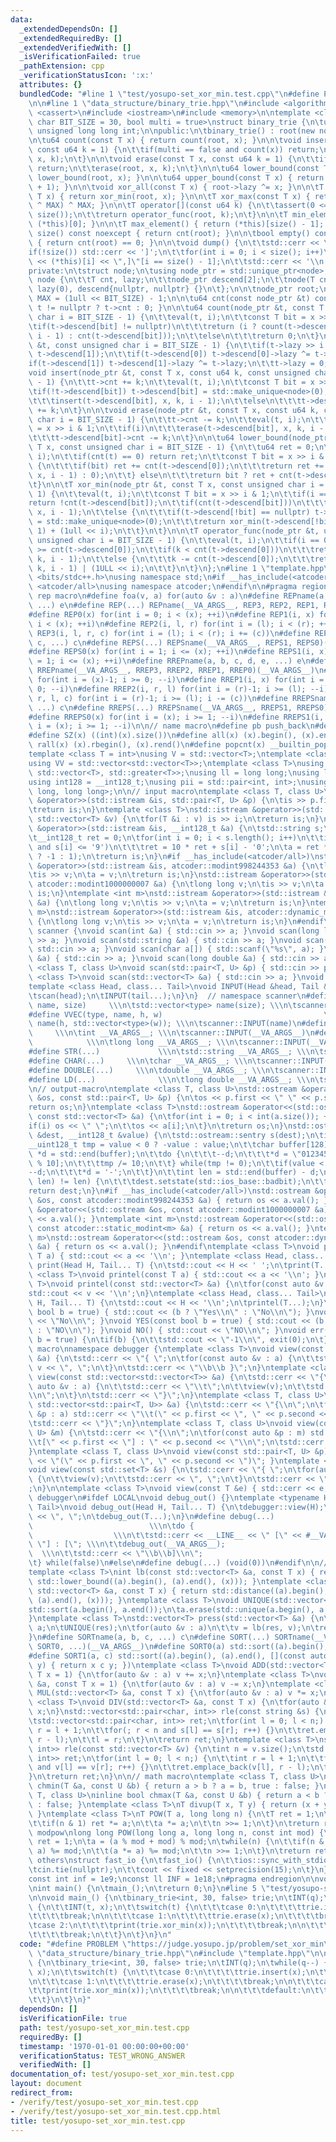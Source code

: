 ```yaml
---
data:
  _extendedDependsOn: []
  _extendedRequiredBy: []
  _extendedVerifiedWith: []
  _isVerificationFailed: true
  _pathExtension: cpp
  _verificationStatusIcon: ':x:'
  attributes: {}
  bundledCode: "#line 1 \"test/yosupo-set_xor_min.test.cpp\"\n#define PROBLEM \"https://judge.yosupo.jp/problem/set_xor_min\"\
    \n\n#line 1 \"data_structure/binary_trie.hpp\"\n#include <algorithm>\n#include\
    \ <cassert>\n#include <iostream>\n#include <memory>\n\ntemplate <class T, unsigned\
    \ char BIT_SIZE = 30, bool multi = true>\nstruct binary_trie {\n\tusing u64 =\
    \ unsigned long long int;\n\npublic:\n\tbinary_trie() : root(new node(0)) {}\n\
    \n\tu64 count(const T x) { return count(root, x); }\n\n\tvoid insert(const T x,\
    \ const u64 k = 1) {\n\t\tif(multi == false and count(x)) return;\n\t\tinsert(root,\
    \ x, k);\n\t}\n\n\tvoid erase(const T x, const u64 k = 1) {\n\t\tif(!count(x))\
    \ return;\n\t\terase(root, x, k);\n\t}\n\n\tu64 lower_bound(const T x) { return\
    \ lower_bound(root, x); }\n\n\tu64 upper_bound(const T x) { return lower_bound(x\
    \ + 1); }\n\n\tvoid xor_all(const T x) { root->lazy ^= x; }\n\n\tT xor_min(const\
    \ T x) { return xor_min(root, x); }\n\n\tT xor_max(const T x) { return xor_min(x\
    \ ^ MAX) ^ MAX; }\n\n\tT operator[](const u64 k) {\n\t\tassert(0 <= k and k <\
    \ size());\n\t\treturn operator_func(root, k);\n\t}\n\n\tT min_element() { return\
    \ (*this)[0]; }\n\n\tT max_element() { return (*this)[size() - 1]; }\n\n\tu64\
    \ size() const noexcept { return cnt(root); }\n\n\tbool empty() const noexcept\
    \ { return cnt(root) == 0; }\n\n\tvoid dump() {\n\t\tstd::cerr << \"[\";\n\t\t\
    if(!size()) std::cerr << ']';\n\t\tfor(int i = 0; i < size(); i++)\n\t\t\tstd::cerr\
    \ << (*this)[i] << \",]\"[i == size() - 1];\n\t\tstd::cerr << '\\n';\n\t}\n\n\
    private:\n\tstruct node;\n\tusing node_ptr = std::unique_ptr<node>;\n\n\tstruct\
    \ node {\n\t\tT cnt, lazy;\n\t\tnode_ptr descend[2];\n\t\tnode(T cnt) : cnt(cnt),\
    \ lazy(0), descend{nullptr, nullptr} {}\n\t};\n\n\tnode_ptr root;\n\n\tconst T\
    \ MAX = (1ull << BIT_SIZE) - 1;\n\n\tu64 cnt(const node_ptr &t) const { return\
    \ t != nullptr ? t->cnt : 0; }\n\n\tu64 count(node_ptr &t, const T x, const unsigned\
    \ char i = BIT_SIZE - 1) {\n\t\teval(t, i);\n\t\tconst T bit = x >> i & 1;\n\t\
    \tif(t->descend[bit] != nullptr)\n\t\t\treturn (i ? count(t->descend[bit], x,\
    \ i - 1) : cnt(t->descend[bit]));\n\t\telse\n\t\t\treturn 0;\n\t}\n\n\tvoid eval(node_ptr\
    \ &t, const unsigned char i = BIT_SIZE - 1) {\n\t\tif(t->lazy >> i & 1) std::swap(t->descend[0],\
    \ t->descend[1]);\n\t\tif(t->descend[0]) t->descend[0]->lazy ^= t->lazy;\n\t\t\
    if(t->descend[1]) t->descend[1]->lazy ^= t->lazy;\n\t\tt->lazy = 0;\n\t}\n\n\t\
    void insert(node_ptr &t, const T x, const u64 k, const unsigned char i = BIT_SIZE\
    \ - 1) {\n\t\tt->cnt += k;\n\t\teval(t, i);\n\t\tconst T bit = x >> i & 1;\n\t\
    \tif(!t->descend[bit]) t->descend[bit] = std::make_unique<node>(0);\n\t\tif(i)\n\
    \t\t\tinsert(t->descend[bit], x, k, i - 1);\n\t\telse\n\t\t\tt->descend[bit]->cnt\
    \ += k;\n\t}\n\n\tvoid erase(node_ptr &t, const T x, const u64 k, const unsigned\
    \ char i = BIT_SIZE - 1) {\n\t\tt->cnt -= k;\n\t\teval(t, i);\n\t\tconst T bit\
    \ = x >> i & 1;\n\t\tif(i)\n\t\t\terase(t->descend[bit], x, k, i - 1);\n\t\telse\n\
    \t\t\tt->descend[bit]->cnt -= k;\n\t}\n\n\tu64 lower_bound(node_ptr &t, const\
    \ T x, const unsigned char i = BIT_SIZE - 1) {\n\t\tu64 ret = 0;\n\t\teval(t,\
    \ i);\n\t\tif(cnt(t) == 0) return ret;\n\t\tconst T bit = x >> i & 1;\n\t\tif(t->descend[bit])\
    \ {\n\t\t\tif(bit) ret += cnt(t->descend[0]);\n\t\t\treturn ret += (i ? lower_bound(t->descend[bit],\
    \ x, i - 1) : 0);\n\t\t} else\n\t\t\treturn bit ? ret + cnt(t->descend[0]) : ret;\n\
    \t}\n\n\tT xor_min(node_ptr &t, const T x, const unsigned char i = BIT_SIZE -\
    \ 1) {\n\t\teval(t, i);\n\t\tconst T bit = x >> i & 1;\n\t\tif(i == 0)\n\t\t\t\
    return !cnt(t->descend[bit]);\n\t\tif(cnt(t->descend[bit]))\n\t\t\treturn xor_min(t->descend[bit],\
    \ x, i - 1);\n\t\telse {\n\t\t\tif(t->descend[!bit] == nullptr) t->descend[bit]\
    \ = std::make_unique<node>(0);\n\t\t\treturn xor_min(t->descend[!bit], x, i -\
    \ 1) + (1ull << i);\n\t\t}\n\t}\n\n\tT operator_func(node_ptr &t, u64 k, const\
    \ unsigned char i = BIT_SIZE - 1) {\n\t\teval(t, i);\n\t\tif(i == 0) return k\
    \ >= cnt(t->descend[0]);\n\t\tif(k < cnt(t->descend[0]))\n\t\t\treturn operator_func(t->descend[0],\
    \ k, i - 1);\n\t\telse {\n\t\t\tk -= cnt(t->descend[0]);\n\t\t\treturn operator_func(t->descend[1],\
    \ k, i - 1) | (1ULL << i);\n\t\t}\n\t}\n};\n#line 1 \"template.hpp\"\n#include\
    \ <bits/stdc++.h>\nusing namespace std;\n#if __has_include(<atcoder/all>)\n#include\
    \ <atcoder/all>\nusing namespace atcoder;\n#endif\n\n#pragma region Macros\n//\
    \ rep macro\n#define foa(v, a) for(auto &v : a)\n#define REPname(a, b, c, d, e,\
    \ ...) e\n#define REP(...) REPname(__VA_ARGS__, REP3, REP2, REP1, REP0)(__VA_ARGS__)\n\
    #define REP0(x) for(int i = 0; i < (x); ++i)\n#define REP1(i, x) for(int i = 0;\
    \ i < (x); ++i)\n#define REP2(i, l, r) for(int i = (l); i < (r); ++i)\n#define\
    \ REP3(i, l, r, c) for(int i = (l); i < (r); i += (c))\n#define REPSname(a, b,\
    \ c, ...) c\n#define REPS(...) REPSname(__VA_ARGS__, REPS1, REPS0)(__VA_ARGS__)\n\
    #define REPS0(x) for(int i = 1; i <= (x); ++i)\n#define REPS1(i, x) for(int i\
    \ = 1; i <= (x); ++i)\n#define RREPname(a, b, c, d, e, ...) e\n#define RREP(...)\
    \ RREPname(__VA_ARGS__, RREP3, RREP2, RREP1, RREP0)(__VA_ARGS__)\n#define RREP0(x)\
    \ for(int i = (x)-1; i >= 0; --i)\n#define RREP1(i, x) for(int i = (x)-1; i >=\
    \ 0; --i)\n#define RREP2(i, r, l) for(int i = (r)-1; i >= (l); --i)\n#define RREP3(i,\
    \ r, l, c) for(int i = (r)-1; i >= (l); i -= (c))\n#define RREPSname(a, b, c,\
    \ ...) c\n#define RREPS(...) RREPSname(__VA_ARGS__, RREPS1, RREPS0)(__VA_ARGS__)\n\
    #define RREPS0(x) for(int i = (x); i >= 1; --i)\n#define RREPS1(i, x) for(int\
    \ i = (x); i >= 1; --i)\n\n// name macro\n#define pb push_back\n#define eb emplace_back\n\
    #define SZ(x) ((int)(x).size())\n#define all(x) (x).begin(), (x).end()\n#define\
    \ rall(x) (x).rbegin(), (x).rend()\n#define popcnt(x) __builtin_popcountll(x)\n\
    template <class T = int>\nusing V = std::vector<T>;\ntemplate <class T = int>\n\
    using VV = std::vector<std::vector<T>>;\ntemplate <class T>\nusing pqup = std::priority_queue<T,\
    \ std::vector<T>, std::greater<T>>;\nusing ll = long long;\nusing ld = long double;\n\
    using int128 = __int128_t;\nusing pii = std::pair<int, int>;\nusing pll = std::pair<long\
    \ long, long long>;\n\n// input macro\ntemplate <class T, class U>\nstd::istream\
    \ &operator>>(std::istream &is, std::pair<T, U> &p) {\n\tis >> p.first >> p.second;\n\
    \treturn is;\n}\ntemplate <class T>\nstd::istream &operator>>(std::istream &is,\
    \ std::vector<T> &v) {\n\tfor(T &i : v) is >> i;\n\treturn is;\n}\nstd::istream\
    \ &operator>>(std::istream &is, __int128_t &a) {\n\tstd::string s;\n\tis >> s;\n\
    \t__int128_t ret = 0;\n\tfor(int i = 0; i < s.length(); i++)\n\t\tif('0' <= s[i]\
    \ and s[i] <= '9')\n\t\t\tret = 10 * ret + s[i] - '0';\n\ta = ret * (s[0] == '-'\
    \ ? -1 : 1);\n\treturn is;\n}\n#if __has_include(<atcoder/all>)\nstd::istream\
    \ &operator>>(std::istream &is, atcoder::modint998244353 &a) {\n\tlong long v;\n\
    \tis >> v;\n\ta = v;\n\treturn is;\n}\nstd::istream &operator>>(std::istream &is,\
    \ atcoder::modint1000000007 &a) {\n\tlong long v;\n\tis >> v;\n\ta = v;\n\treturn\
    \ is;\n}\ntemplate <int m>\nstd::istream &operator>>(std::istream &is, atcoder::static_modint<m>\
    \ &a) {\n\tlong long v;\n\tis >> v;\n\ta = v;\n\treturn is;\n}\ntemplate <int\
    \ m>\nstd::istream &operator>>(std::istream &is, atcoder::dynamic_modint<m> &a)\
    \ {\n\tlong long v;\n\tis >> v;\n\ta = v;\n\treturn is;\n}\n#endif\nnamespace\
    \ scanner {\nvoid scan(int &a) { std::cin >> a; }\nvoid scan(long long &a) { std::cin\
    \ >> a; }\nvoid scan(std::string &a) { std::cin >> a; }\nvoid scan(char &a) {\
    \ std::cin >> a; }\nvoid scan(char a[]) { std::scanf(\"%s\", a); }\nvoid scan(double\
    \ &a) { std::cin >> a; }\nvoid scan(long double &a) { std::cin >> a; }\ntemplate\
    \ <class T, class U>\nvoid scan(std::pair<T, U> &p) { std::cin >> p; }\ntemplate\
    \ <class T>\nvoid scan(std::vector<T> &a) { std::cin >> a; }\nvoid INPUT() {}\n\
    template <class Head, class... Tail>\nvoid INPUT(Head &head, Tail &... tail) {\n\
    \tscan(head);\n\tINPUT(tail...);\n}\n}  // namespace scanner\n#define VEC(type,\
    \ name, size)     \\\n\tstd::vector<type> name(size); \\\n\tscanner::INPUT(name)\n\
    #define VVEC(type, name, h, w)                                    \\\n\tstd::vector<std::vector<type>>\
    \ name(h, std::vector<type>(w)); \\\n\tscanner::INPUT(name)\n#define INT(...)\
    \     \\\n\tint __VA_ARGS__; \\\n\tscanner::INPUT(__VA_ARGS__)\n#define LL(...)\
    \            \\\n\tlong long __VA_ARGS__; \\\n\tscanner::INPUT(__VA_ARGS__)\n\
    #define STR(...)             \\\n\tstd::string __VA_ARGS__; \\\n\tscanner::INPUT(__VA_ARGS__)\n\
    #define CHAR(...)     \\\n\tchar __VA_ARGS__; \\\n\tscanner::INPUT(__VA_ARGS__)\n\
    #define DOUBLE(...)     \\\n\tdouble __VA_ARGS__; \\\n\tscanner::INPUT(__VA_ARGS__)\n\
    #define LD(...)              \\\n\tlong double __VA_ARGS__; \\\n\tscanner::INPUT(__VA_ARGS__)\n\
    \n// output-macro\ntemplate <class T, class U>\nstd::ostream &operator<<(std::ostream\
    \ &os, const std::pair<T, U> &p) {\n\tos << p.first << \" \" << p.second;\n\t\
    return os;\n}\ntemplate <class T>\nstd::ostream &operator<<(std::ostream &os,\
    \ const std::vector<T> &a) {\n\tfor(int i = 0; i < int(a.size()); ++i) {\n\t\t\
    if(i) os << \" \";\n\t\tos << a[i];\n\t}\n\treturn os;\n}\nstd::ostream &operator<<(std::ostream\
    \ &dest, __int128_t &value) {\n\tstd::ostream::sentry s(dest);\n\tif(s) {\n\t\t\
    __uint128_t tmp = value < 0 ? -value : value;\n\t\tchar buffer[128];\n\t\tchar\
    \ *d = std::end(buffer);\n\t\tdo {\n\t\t\t--d;\n\t\t\t*d = \"0123456789\"[tmp\
    \ % 10];\n\t\t\ttmp /= 10;\n\t\t} while(tmp != 0);\n\t\tif(value < 0) {\n\t\t\t\
    --d;\n\t\t\t*d = '-';\n\t\t}\n\t\tint len = std::end(buffer) - d;\n\t\tif(dest.rdbuf()->sputn(d,\
    \ len) != len) {\n\t\t\tdest.setstate(std::ios_base::badbit);\n\t\t}\n\t}\n\t\
    return dest;\n}\n#if __has_include(<atcoder/all>)\nstd::ostream &operator<<(std::ostream\
    \ &os, const atcoder::modint998244353 &a) { return os << a.val(); }\nstd::ostream\
    \ &operator<<(std::ostream &os, const atcoder::modint1000000007 &a) { return os\
    \ << a.val(); }\ntemplate <int m>\nstd::ostream &operator<<(std::ostream &os,\
    \ const atcoder::static_modint<m> &a) { return os << a.val(); }\ntemplate <int\
    \ m>\nstd::ostream &operator<<(std::ostream &os, const atcoder::dynamic_modint<m>\
    \ &a) { return os << a.val(); }\n#endif\ntemplate <class T>\nvoid print(const\
    \ T a) { std::cout << a << '\\n'; }\ntemplate <class Head, class... Tail>\nvoid\
    \ print(Head H, Tail... T) {\n\tstd::cout << H << ' ';\n\tprint(T...);\n}\ntemplate\
    \ <class T>\nvoid printel(const T a) { std::cout << a << '\\n'; }\ntemplate <class\
    \ T>\nvoid printel(const std::vector<T> &a) {\n\tfor(const auto &v : a)\n\t\t\
    std::cout << v << '\\n';\n}\ntemplate <class Head, class... Tail>\nvoid printel(Head\
    \ H, Tail... T) {\n\tstd::cout << H << '\\n';\n\tprintel(T...);\n}\nvoid Yes(const\
    \ bool b = true) { std::cout << (b ? \"Yes\\n\" : \"No\\n\"); }\nvoid No() { std::cout\
    \ << \"No\\n\"; }\nvoid YES(const bool b = true) { std::cout << (b ? \"YES\\n\"\
    \ : \"NO\\n\"); }\nvoid NO() { std::cout << \"NO\\n\"; }\nvoid err(const bool\
    \ b = true) {\n\tif(b) {\n\t\tstd::cout << \"-1\\n\", exit(0);\n\t}\n}\n\n//debug\
    \ macro\nnamespace debugger {\ntemplate <class T>\nvoid view(const std::vector<T>\
    \ &a) {\n\tstd::cerr << \"{ \";\n\tfor(const auto &v : a) {\n\t\tstd::cerr <<\
    \ v << \", \";\n\t}\n\tstd::cerr << \"\\b\\b }\";\n}\ntemplate <class T>\nvoid\
    \ view(const std::vector<std::vector<T>> &a) {\n\tstd::cerr << \"{\\n\";\n\tfor(const\
    \ auto &v : a) {\n\t\tstd::cerr << \"\\t\";\n\t\tview(v);\n\t\tstd::cerr << \"\
    \\n\";\n\t}\n\tstd::cerr << \"}\";\n}\ntemplate <class T, class U>\nvoid view(const\
    \ std::vector<std::pair<T, U>> &a) {\n\tstd::cerr << \"{\\n\";\n\tfor(const auto\
    \ &p : a) std::cerr << \"\\t(\" << p.first << \", \" << p.second << \")\\n\";\n\
    \tstd::cerr << \"}\";\n}\ntemplate <class T, class U>\nvoid view(const std::map<T,\
    \ U> &m) {\n\tstd::cerr << \"{\\n\";\n\tfor(const auto &p : m) std::cerr << \"\
    \\t[\" << p.first << \"] : \" << p.second << \"\\n\";\n\tstd::cerr << \"}\";\n\
    }\ntemplate <class T, class U>\nvoid view(const std::pair<T, U> &p) { std::cerr\
    \ << \"(\" << p.first << \", \" << p.second << \")\"; }\ntemplate <class T>\n\
    void view(const std::set<T> &s) {\n\tstd::cerr << \"{ \";\n\tfor(auto &v : s)\
    \ {\n\t\tview(v);\n\t\tstd::cerr << \", \";\n\t}\n\tstd::cerr << \"\\b\\b }\"\
    ;\n}\n\ntemplate <class T>\nvoid view(const T &e) { std::cerr << e; }\n}  // namespace\
    \ debugger\n#ifdef LOCAL\nvoid debug_out() {}\ntemplate <typename Head, typename...\
    \ Tail>\nvoid debug_out(Head H, Tail... T) {\n\tdebugger::view(H);\n\tstd::cerr\
    \ << \", \";\n\tdebug_out(T...);\n}\n#define debug(...)                      \
    \                          \\\n\tdo {                                        \
    \                  \\\n\t\tstd::cerr << __LINE__ << \" [\" << #__VA_ARGS__ <<\
    \ \"] : [\"; \\\n\t\tdebug_out(__VA_ARGS__);                                 \
    \  \\\n\t\tstd::cerr << \"\\b\\b]\\n\";                                   \\\n\
    \t} while(false)\n#else\n#define debug(...) (void(0))\n#endif\n\n// vector macro\n\
    template <class T>\nint lb(const std::vector<T> &a, const T x) { return std::distance((a).begin(),\
    \ std::lower_bound((a).begin(), (a).end(), (x))); }\ntemplate <class T>\nint ub(const\
    \ std::vector<T> &a, const T x) { return std::distance((a).begin(), std::upper_bound((a).begin(),\
    \ (a).end(), (x))); }\ntemplate <class T>\nvoid UNIQUE(std::vector<T> &a) {\n\t\
    std::sort(a.begin(), a.end());\n\ta.erase(std::unique(a.begin(), a.end()), a.end());\n\
    }\ntemplate <class T>\nstd::vector<T> press(std::vector<T> &a) {\n\tauto res =\
    \ a;\n\tUNIQUE(res);\n\tfor(auto &v : a)\n\t\tv = lb(res, v);\n\treturn res;\n\
    }\n#define SORTname(a, b, c, ...) c\n#define SORT(...) SORTname(__VA_ARGS__, SORT1,\
    \ SORT0, ...)(__VA_ARGS__)\n#define SORT0(a) std::sort((a).begin(), (a).end())\n\
    #define SORT1(a, c) std::sort((a).begin(), (a).end(), [](const auto x, const auto\
    \ y) { return x c y; })\ntemplate <class T>\nvoid ADD(std::vector<T> &a, const\
    \ T x = 1) {\n\tfor(auto &v : a) v += x;\n}\ntemplate <class T>\nvoid SUB(std::vector<T>\
    \ &a, const T x = 1) {\n\tfor(auto &v : a) v -= x;\n}\ntemplate <class T>\nvoid\
    \ MUL(std::vector<T> &a, const T x) {\n\tfor(auto &v : a) v *= x;\n}\ntemplate\
    \ <class T>\nvoid DIV(std::vector<T> &a, const T x) {\n\tfor(auto &v : a) v /=\
    \ x;\n}\nstd::vector<std::pair<char, int>> rle(const string &s) {\n\tint n = s.size();\n\
    \tstd::vector<std::pair<char, int>> ret;\n\tfor(int l = 0; l < n;) {\n\t\tint\
    \ r = l + 1;\n\t\tfor(; r < n and s[l] == s[r]; r++) {}\n\t\tret.emplace_back(s[l],\
    \ r - l);\n\t\tl = r;\n\t}\n\treturn ret;\n}\ntemplate <class T>\nstd::vector<std::pair<T,\
    \ int>> rle(const std::vector<T> &v) {\n\tint n = v.size();\n\tstd::vector<std::pair<T,\
    \ int>> ret;\n\tfor(int l = 0; l < n;) {\n\t\tint r = l + 1;\n\t\tfor(; r < n\
    \ and v[l] == v[r]; r++) {}\n\t\tret.emplace_back(v[l], r - l);\n\t\tl = r;\n\t\
    }\n\treturn ret;\n}\n\n// math macro\ntemplate <class T, class U>\ninline bool\
    \ chmin(T &a, const U &b) { return a > b ? a = b, true : false; }\ntemplate <class\
    \ T, class U>\ninline bool chmax(T &a, const U &b) { return a < b ? a = b, true\
    \ : false; }\ntemplate <class T>\nT divup(T x, T y) { return (x + y - 1) / y;\
    \ }\ntemplate <class T>\nT POW(T a, long long n) {\n\tT ret = 1;\n\twhile(n) {\n\
    \t\tif(n & 1) ret *= a;\n\t\ta *= a;\n\t\tn >>= 1;\n\t}\n\treturn ret;\n}\n//\
    \ modpow\nlong long POW(long long a, long long n, const int mod) {\n\tlong long\
    \ ret = 1;\n\ta = (a % mod + mod) % mod;\n\twhile(n) {\n\t\tif(n & 1) (ret *=\
    \ a) %= mod;\n\t\t(a *= a) %= mod;\n\t\tn >>= 1;\n\t}\n\treturn ret;\n}\n\n//\
    \ others\nstruct fast_io {\n\tfast_io() {\n\t\tios::sync_with_stdio(false);\n\t\
    \tcin.tie(nullptr);\n\t\tcout << fixed << setprecision(15);\n\t}\n} fast_io_;\n\
    const int inf = 1e9;\nconst ll INF = 1e18;\n#pragma endregion\n\nvoid main_();\n\
    \nint main() {\n\tmain_();\n\treturn 0;\n}\n#line 5 \"test/yosupo-set_xor_min.test.cpp\"\
    \n\nvoid main_() {\n\tbinary_trie<int, 30, false> trie;\n\tINT(q);\n\twhile(q--)\
    \ {\n\t\tINT(t, x);\n\t\tswitch(t) {\n\t\t\tcase 0:\n\t\t\t\ttrie.insert(x);\n\
    \t\t\t\tbreak;\n\n\t\t\tcase 1:\n\t\t\t\ttrie.erase(x);\n\t\t\t\tbreak;\n\n\t\t\
    \tcase 2:\n\t\t\t\tprint(trie.xor_min(x));\n\t\t\t\tbreak;\n\n\t\t\tdefault:\n\
    \t\t\t\tbreak;\n\t\t}\n\t}\n}\n"
  code: "#define PROBLEM \"https://judge.yosupo.jp/problem/set_xor_min\"\n\n#include\
    \ \"data_structure/binary_trie.hpp\"\n#include \"template.hpp\"\n\nvoid main_()\
    \ {\n\tbinary_trie<int, 30, false> trie;\n\tINT(q);\n\twhile(q--) {\n\t\tINT(t,\
    \ x);\n\t\tswitch(t) {\n\t\t\tcase 0:\n\t\t\t\ttrie.insert(x);\n\t\t\t\tbreak;\n\
    \n\t\t\tcase 1:\n\t\t\t\ttrie.erase(x);\n\t\t\t\tbreak;\n\n\t\t\tcase 2:\n\t\t\
    \t\tprint(trie.xor_min(x));\n\t\t\t\tbreak;\n\n\t\t\tdefault:\n\t\t\t\tbreak;\n\
    \t\t}\n\t}\n}"
  dependsOn: []
  isVerificationFile: true
  path: test/yosupo-set_xor_min.test.cpp
  requiredBy: []
  timestamp: '1970-01-01 00:00:00+00:00'
  verificationStatus: TEST_WRONG_ANSWER
  verifiedWith: []
documentation_of: test/yosupo-set_xor_min.test.cpp
layout: document
redirect_from:
- /verify/test/yosupo-set_xor_min.test.cpp
- /verify/test/yosupo-set_xor_min.test.cpp.html
title: test/yosupo-set_xor_min.test.cpp
---
```

